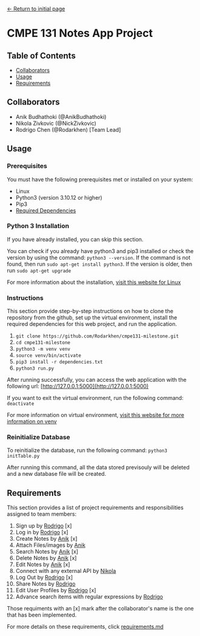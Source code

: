 [← Return to initial page](https://github.com/Rodarkhen/cmpe131-milestone)

# CMPE 131 Notes App Project

## Table of Contents
- [Collaborators](#Collaborators)
- [Usage](#usage)
- [Requirements](#Requirements)

## Collaborators
- Anik Budhathoki (@AnikBudhathoki)
- Nikola Zivkovic (@NickZivkovic)
- Rodrigo Chen (@Rodarkhen) [Team Lead]

## Usage
### Prerequisites
You must have the following prerequisites met or installed on your system:
- Linux
- Python3 (version 3.10.12 or higher)
- Pip3
- [Required Dependencies](dependencies.txt)

### Python 3 Installation
If you have already installed, you can skip this section.

You can check if you already have python3 and pip3 installed or check the version by using the command: ``python3 --version``. If the command is not found, then run ``sudo apt-get install python3``. If the version is older, then run ``sudo apt-get upgrade``

For more information about the installation, [visit this website for Linux](https://wiki.python.org/moin/BeginnersGuide/Download#Linux)

### Instructions
This section provide step-by-step instructions on how to clone the repository from the github, set up the virtual environment, install the required dependencies for this web project, and run the application.
1. ``git clone https://github.com/Rodarkhen/cmpe131-milestone.git``
2. ``cd cmpe131-milestone``
3. ``python3 -m venv venv``
4. ``source venv/bin/activate``
5. ``pip3 install -r dependencies.txt``
6. ``python3 run.py``

After running successfully, you can access the web application with the following url: [http://127.0.0.1:5000](http://127.0.0.1:5000)

If you want to exit the virtual environment, run the following command:
``deactivate``

For more information on virtual environment, [visit this website for more information on venv](https://docs.python.org/3/library/venv.html)

### Reinitialize Database
To reinitialize the database, run the following command: ``python3 initTable.py``

After running this command, all the data stored previsouly will be deleted and a new database file will be created.

## Requirements
This section provides a list of project requirements and responsibilities assigned to team members:
1. Sign up by [Rodrigo](https://github.com/Rodarkhen) [x]
2. Log in by [Rodrigo](https://github.com/NickZivkovic) [x]
3. Create Notes by [Anik](https://github.com/AnikBudhathoki) [x]
4. Attach Files/images by [Anik](https://github.com/AnikBudhathoki)
5. Search Notes by [Anik](https://github.com/AnikBudhathoki) [x]
6. Delete Notes by [Anik](https://github.com/AnikBudhathoki) [x]
7. Edit Notes by [Anik](https://github.com/NickZivkovic) [x]
8. Connect with any external API by [Nikola](https://github.com/NickZivkovic)
9. Log Out by [Rodrigo](https://github.com/NickZivkovic) [x]
10. Share Notes by [Rodrigo](https://github.com/Rodarkhen)
11. Edit User Profiles by [Rodrigo](https://github.com/Rodarkhen) [x]
12. Advance search items with regular expressions by [Rodrigo](https://github.com/Rodarkhen)

Those requiments with an [x] mark after the collaborator's name is the one that has been implemented.

For more details on these requirements, click [requirements.md](requirements.md)